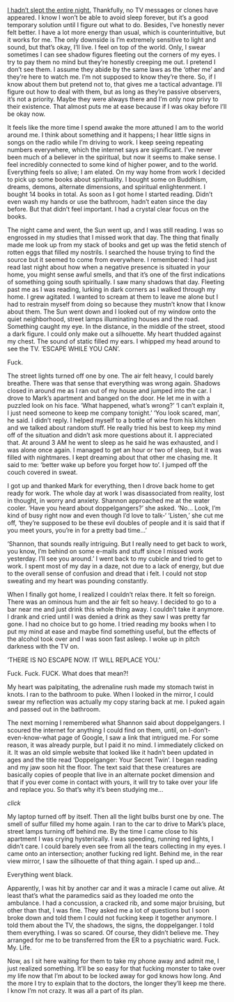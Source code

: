 [I hadn’t slept the entire night.](https://www.reddit.com/r/nosleep/comments/wycm9d/you_are_not_supposed_to_be_here_part_1/?ref=share&ref_source=link) Thankfully, no TV messages or clones have appeared. I know I won’t be able to avoid sleep forever, but it’s a good temporary solution until I figure out what to do. Besides, I’ve honestly never felt better. I have a lot more energy than usual, which is counterintuitive, but it works for me. The only downside is I’m extremely sensitive to light and sound, but that’s okay, I’ll live. I feel on top of the world. Only, I swear sometimes I can see shadow figures fleeting out the corners of my eyes. I try to pay them no mind but they’re honestly creeping me out. I pretend I don’t see them. I assume they abide by the same laws as the ‘other me’ and they’re here to watch me. I’m not supposed to know they’re there. So, if I know about them but pretend not to, that gives me a tactical advantage. I’ll figure out how to deal with them, but as long as they’re passive observers, it’s not a priority. Maybe they were always there and I’m only now privy to their existence. That almost puts me at ease because if I was okay before I’ll be okay now. 

It feels like the more time I spend awake the more attuned I am to the world around me. I think about something and it happens; I hear little signs in songs on the radio while I’m driving to work. I keep seeing repeating numbers everywhere, which the internet says are significant. I’ve never been much of a believer in the spiritual, but now it seems to make sense. I feel incredibly connected to some kind of higher power, and to the world. Everything feels so alive; I am elated. On my way home from work I decided to pick up some books about spirituality. I bought some on Buddhism, dreams, demons, alternate dimensions, and spiritual enlightenment. I bought 14 books in total. As soon as I got home I started reading. Didn’t even wash my hands or use the bathroom, hadn’t eaten since the day before. But that didn’t feel important. I had a crystal clear focus on the books. 

The night came and went, the Sun went up, and I was still reading. I was so engrossed in my studies that I missed work that day. The thing that finally made me look up from my stack of books and get up was the fetid stench of rotten eggs that filled my nostrils. I searched the house trying to find the source but it seemed to come from everywhere. I remembered: I had just read last night about how when a negative presence is situated in your home, you might sense awful smells, and that it’s one of the first indications of something going south spiritually.
I saw many shadows that day. Fleeting past me as I was reading, lurking in dark corners as I walked through my home. I grew agitated. I wanted to scream at them to leave me alone but I had to restrain myself from doing so because they mustn’t know that I know about them. The Sun went down and I looked out of my window onto the quiet neighborhood, street lamps illuminating houses and the road. Something caught my eye. In the distance, in the middle of the street, stood a dark figure. I could only make out a silhouette. My heart thudded against my chest. The sound of static filled my ears. I whipped my head around to see the TV. ‘ESCAPE WHILE YOU CAN’. 

Fuck.

The street lights turned off one by one. The air felt heavy, I could barely breathe. There was that sense that everything was wrong again. Shadows closed in around me as I ran out of my house and jumped into the car. I drove to Mark’s apartment and banged on the door. He let me in with a puzzled look on his face. ‘What happened, what’s wrong?’ 
‘I can’t explain it, I just need someone to keep me company tonight.’
‘You look scared, man’, he said.
I didn’t reply. I helped myself to a bottle of wine from his kitchen and we talked about random stuff. He really tried his best to keep my mind off of the situation and didn’t ask more questions about it. I appreciated that. At around 3 AM he went to sleep as he said he was exhausted, and I was alone once again. I managed to get an hour or two of sleep, but it was filled with nightmares. I kept dreaming about that other me chasing me. It said to me: ‘better wake up before you forget how to’. I jumped off the couch covered in sweat.

I got up and thanked Mark for everything, then I drove back home to get ready for work. The whole day at work I was disassociated from reality, lost in thought, in worry and anxiety. Shannon approached me at the water cooler.
‘Have you heard about doppelgangers?’ she asked.
‘No… Look, I’m kind of busy right now and even though I’d love to talk-‘
‘Listen,’ she cut me off, ‘they’re supposed to be these evil doubles of people and it is said that if you meet yours, you’re in for a pretty bad time…’

‘Shannon, that sounds really intriguing. But I really need to get back to work, you know, I’m behind on some e-mails and stuff since I missed work yesterday. I’ll see you around.’
I went back to my cubicle and tried to get to work. I spent most of my day in a daze, not due to a lack of energy, but due to the overall sense of confusion and dread that i felt. I could not stop sweating and my heart was pounding constantly.

When I finally got home, I realized I couldn’t relax there. It felt so foreign. There was an ominous hum and the air felt so heavy. I decided to go to a bar near me and just drink this whole thing away. I couldn’t take it anymore. I drank and cried until I was denied a drink as they saw I was pretty far gone. I had no choice but to go home. I tried reading my books when I to put my mind at ease and maybe find something useful, but the effects of the alcohol took over and I was soon fast asleep. I woke up in pitch darkness with the TV on. 

‘THERE IS NO ESCAPE NOW. IT WILL REPLACE YOU.’

Fuck. Fuck. FUCK. What does that mean?!

My heart was palpitating, the adrenaline rush made my stomach twist in knots. I ran to the bathroom to puke. When I looked in the mirror, I could swear my reflection was actually my copy staring back at me. I puked again and passed out in the bathroom. 

The next morning I remembered what Shannon said about doppelgangers. I scoured the internet for anything I could find on them, until, on I-don’t-even-know-what page of Google, I saw a link that intrigued me. For some reason, it was already purple, but I paid it no mind. I immediately clicked on it. It was an old simple website that looked like it hadn’t been updated in ages and the title read ‘Doppelganger: Your Secret Twin’. I began reading and my jaw soon hit the floor. The text said that these creatures are basically copies of people that live in an alternate pocket dimension and that if you ever come in contact with yours, it will try to take over your life and replace you. So that’s why it’s been studying me…

*click*

My laptop turned off by itself. Then all the light bulbs burst one by one. The smell of sulfur filled my home again. I ran to the car to drive to Mark’s place, street lamps turning off behind me. By the time I came close to his apartment I was crying hysterically. I was speeding, running red lights, I didn’t care. I could barely even see from all the tears collecting in my eyes. I came onto an intersection; another fucking red light. Behind me, in the rear view mirror, I saw the silhouette of that thing again. I sped up and…

Everything went black.

Apparently, I was hit by another car and it was a miracle I came out alive. At least that’s what the paramedics said as they loaded me onto the ambulance. I had a concussion, a cracked rib, and some major bruising, but other than that, I was fine. They asked me a lot of questions but I soon broke down and told them I could not fucking keep it together anymore. I told them about the TV, the shadows, the signs, the doppelganger. I told them everything. I was so scared. Of course, they didn’t believe me. They arranged for me to be transferred from the ER to a psychiatric ward. Fuck. My. Life.

Now, as I sit here waiting for them to take my phone away and admit me, I just realized something. It’ll be so easy for that fucking monster to take over my life now that I’m about to be locked away for god knows how long. And the more I try to explain that to the doctors, the longer they’ll keep me there. I know I’m not crazy. It was all a part of its plan.